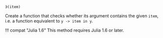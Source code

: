 ```
∋(item)
```

Create a function that checks whether its argument contains the given `item`, i.e. a function equivalent to `y -> item in y`.

!!! compat "Julia 1.6"
    This method requires Julia 1.6 or later.

